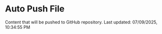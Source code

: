 # Auto Push File

Content that will be pushed to GitHub repository.
Last updated: 07/09/2025, 10:34:55 PM